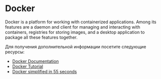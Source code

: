 # Docker

Docker is a platform for working with containerized applications. Among its features are a daemon and client for managing and interacting with containers, registries for storing images, and a desktop application to package all these features together.

Для получения дополнительной информации посетите следующие ресурсы:

- [Docker Documentation](https://docs.docker.com/)
- [Docker Tutorial](https://www.youtube.com/watch?v=RqTEHSBrYFw)
- [Docker simplified in 55 seconds](https://youtu.be/vP_4DlOH1G4)
